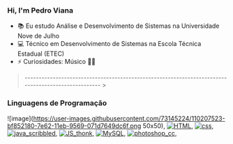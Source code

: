 ### Hi, I'm Pedro Viana


- 📚 Eu estudo Análise e Desenvolvimento de Sistemas na Universidade Nove de Julho
- 💻 Técnico em Desenvolvimento de Sistemas na Escola Técnica Estadual (ETEC)  
- ⚡ Curiosidades: Músico 🎻🎹

> --------------------------------------------------------------------------------------------------- >
> 

### Linguagens de Programação

![image](https://user-images.githubusercontent.com/73145224/110207523-bf852180-7e62-11eb-9569-071d7649dc6f.png 50x50), [![HTML](https://emoji.gg/assets/emoji/HTML.png)](https://emoji.gg/emoji/HTML), [![css](https://emoji.gg/assets/emoji/css.png)](https://emoji.gg/emoji/css), [![java_scribbled](https://emoji.gg/assets/emoji/9941_java_scribbled.png)](https://emoji.gg/emoji/9941_java_scribbled), [![JS_thonk](https://emoji.gg/assets/emoji/5604_JS_thonk.png)](https://emoji.gg/emoji/5604_JS_thonk), [![MySQL](https://emoji.gg/assets/emoji/3046_MySQL.png)](https://emoji.gg/emoji/3046_MySQL), [![photoshop_cc](https://emoji.gg/assets/emoji/5712_photoshop_cc.png)](https://emoji.gg/emoji/5712_photoshop_cc), 

